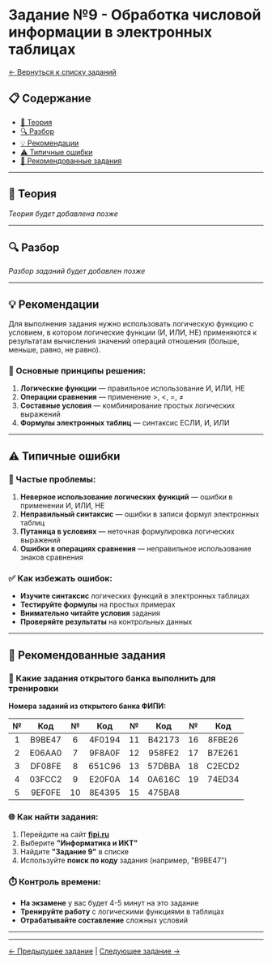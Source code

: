 # Задание №9 - Обработка числовой информации в электронных таблицах

[← Вернуться к списку заданий](../README.md)

## 📋 Содержание
- [📖 Теория](#📖-теория)
- [🔍 Разбор](#🔍-разбор)
- [💡 Рекомендации](#💡-рекомендации)
- [⚠️ Типичные ошибки](#⚠️-типичные-ошибки)
- [📝 Рекомендованные задания](#📝-рекомендованные-задания)

---

## 📖 Теория

*Теория будет добавлена позже*

---

## 🔍 Разбор

*Разбор заданий будет добавлен позже*

---

## 💡 Рекомендации

Для выполнения задания нужно использовать логическую функцию с условием, в котором логические функции (И, ИЛИ, НЕ) применяются к результатам вычисления значений операций отношения (больше, меньше, равно, не равно).

### 🔧 Основные принципы решения:

1. **Логические функции** — правильное использование И, ИЛИ, НЕ
2. **Операции сравнения** — применение >, <, =, ≠
3. **Составные условия** — комбинирование простых логических выражений
4. **Формулы электронных таблиц** — синтаксис ЕСЛИ, И, ИЛИ

---

## ⚠️ Типичные ошибки

### 🚫 Частые проблемы:

1. **Неверное использование логических функций** — ошибки в применении И, ИЛИ, НЕ
2. **Неправильный синтаксис** — ошибки в записи формул электронных таблиц
3. **Путаница в условиях** — неточная формулировка логических выражений
4. **Ошибки в операциях сравнения** — неправильное использование знаков сравнения

### ✅ Как избежать ошибок:

- **Изучите синтаксис** логических функций в электронных таблицах
- **Тестируйте формулы** на простых примерах
- **Внимательно читайте условия** задания
- **Проверяйте результаты** на контрольных данных

---

## 📝 Рекомендованные задания

### 🔗 Какие задания открытого банка выполнить для тренировки

**Номера заданий из открытого банка ФИПИ:**

| № | Код | № | Код | № | Код | № | Код |
|:-:|:-:|:-:|:-:|:-:|:-:|:-:|:-:|
| 1 | B9BE47 | 6 | 4F0194 | 11 | B42173 | 16 | 8FBE26 |
| 2 | E06AA0 | 7 | 9F8A0F | 12 | 958FE2 | 17 | B7E261 |
| 3 | DF08FE | 8 | 651C96 | 13 | 57DBBA | 18 | C2ECD2 |
| 4 | 03FCC2 | 9 | E20F0A | 14 | 0A616C | 19 | 74ED34 |
| 5 | 9EF0FE | 10 | 8E4395 | 15 | 475BA8 |    |        |

### 🌐 Как найти задания:

1. Перейдите на сайт **[fipi.ru](https://fipi.ru/ege/otkrytyy-bank-zadaniy-ege)**
2. Выберите **"Информатика и ИКТ"**
3. Найдите **"Задание 9"** в списке
4. Используйте **поиск по коду** задания (например, "B9BE47")

### ⏱️ Контроль времени:

- **На экзамене** у вас будет 4-5 минут на это задание
- **Тренируйте работу** с логическими функциями в таблицах
- **Отрабатывайте составление** сложных условий

---

---

[← Предыдущее задание](task-08.md) | [Следующее задание →](task-10.md)
